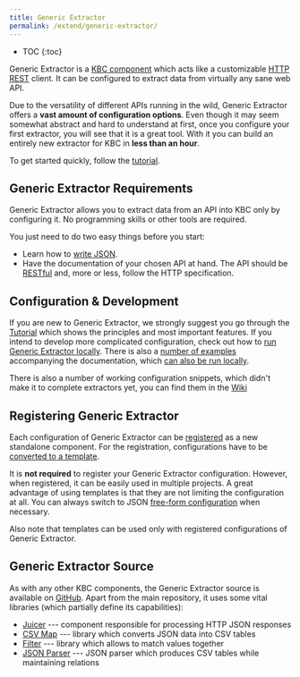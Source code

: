```yaml
---
title: Generic Extractor
permalink: /extend/generic-extractor/
---
```


* TOC
{:toc}

Generic Extractor is a [KBC component](/overview/) which acts like a customizable
[HTTP REST](/extend/generic-extractor/tutorial/rest/) client. It can be configured to extract data
from virtually any sane web API.

Due to the versatility of different APIs running in the wild, Generic Extractor offers a **vast amount
of configuration options**. Even though it may seem somewhat abstract and hard to understand at first,
once you configure your first extractor, you will see that it is a great tool. With it you can build
an entirely new extractor for KBC in **less than an hour**.

To get started quickly, follow the [tutorial](/extend/generic-extractor/tutorial).

## Generic Extractor Requirements
Generic Extractor allows you to extract data from an API into KBC only by configuring it.
No programming skills or other tools are required.

You just need to do two easy things before you start:

- Learn how to [write JSON](/extend/generic-extractor/tutorial/json/).
- Have the documentation of your chosen API at hand. The API should be [RESTful](/extend/generic-extractor/tutorial/rest/)
and, more or less, follow the HTTP specification.

## Configuration & Development
If you are new to Generic Extractor, we strongly suggest you go through the
[Tutorial](/extend/generic-extractor/tutorial/) which shows the principles and most important features.
If you intend to develop more complicated configuration, check out how to
[run Generic Extractor locally](/extend/generic-extractor/running/).
There is also a [number of examples](https://github.com/keboola/generic-extractor/tree/master/doc) accompanying the documentation, which
[can also be run locally](/extend/generic-extractor/running/#running-examples).

There is also a number of working configuration snippets, which didn't make it to complete extractors yet,
you can find them in the [Wiki](https://sites.google.com/a/keboola.com/wiki/home/generic-extractor-configurations)

## Registering Generic Extractor
Each configuration of Generic Extractor can be [registered](/extend/registration/) as
a new standalone component. For the registration, configurations have to be
[converted to a template](/extend/generic-extractor/registration/#submission).

It is **not required** to register your Generic Extractor configuration. However, when registered,
it can be easily used in multiple projects. A great advantage of using templates is that they
are not limiting the configuration at all. You can always switch to JSON
[free-form configuration](/extend/generic-extractor/registration/#submission) when necessary.

Also note that templates can be used only with registered configurations of Generic Extractor.

## Generic Extractor Source
As with any other KBC components, the Generic Extractor source is available on
[GitHub](https://github.com/keboola/generic-extractor/). Apart from the
main repository, it uses some vital libraries (which partially define its capabilities):

- [Juicer](https://github.com/keboola/juicer) --- component responsible for processing HTTP JSON responses
- [CSV Map](https://github.com/keboola/php-csvmap) --- library which converts JSON data into CSV tables
- [Filter](https://github.com/keboola/php-filter) --- library which allows to match values together
- [JSON Parser](https://github.com/keboola/php-jsonparser) --- JSON parser which produces CSV tables while maintaining relations
